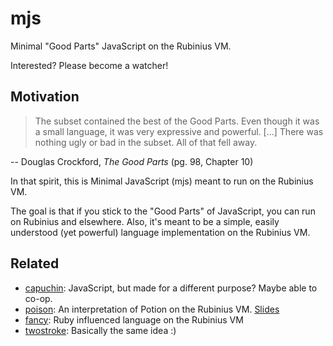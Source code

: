mjs
===

Minimal "Good Parts" JavaScript on the Rubinius VM.

Interested?  Please become a watcher!

Motivation
----------

> The subset contained the best of the Good Parts. Even though it was a small language, it was very expressive and powerful. [...] There was nothing ugly or bad in the subset. All of that fell away.

-- Douglas Crockford, _The Good Parts_ (pg. 98, Chapter 10)

In that spirit, this is Minimal JavaScript (mjs) meant to run on the Rubinius VM.

The goal is that if you stick to the "Good Parts" of JavaScript, you can run on Rubinius and elsewhere.  Also, it's meant to be a simple, easily understood (yet powerful) language implementation on the Rubinius VM.

Related
-------

* [capuchin](https://github.com/matthewd/capuchin): JavaScript, but made for a different purpose?  Maybe able to co-op.
* [poison](https://github.com/brixen/poison): An interpretation of Potion on the Rubinius VM.  [Slides](http://www.slideshare.net/brixen/poisoning-rubinius-the-why-and-how)
* [fancy](https://github.com/bakkdoor/fancy): Ruby influenced language on the Rubinius VM 
* [twostroke](https://github.com/charliesome/twostroke): Basically the same idea :)